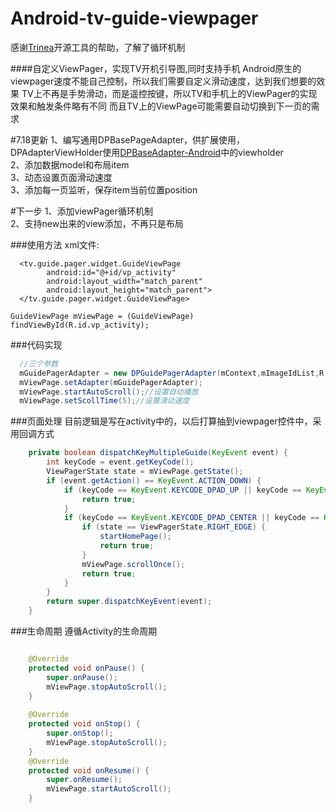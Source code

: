 # Android-tv-guide-viewpager
  感谢[Trinea](https://github.com/Trinea/android-common)开源工具的帮助，了解了循环机制
  
####自定义ViewPager，实现TV开机引导图,同时支持手机
Android原生的viewpager速度不能自己控制，所以我们需要自定义滑动速度，达到我们想要的效果
TV上不再是手势滑动，而是遥控按键，所以TV和手机上的ViewPager的实现效果和触发条件略有不同
而且TV上的ViewPage可能需要自动切换到下一页的需求

#7.18更新
1、编写通用DPBasePageAdapter，供扩展使用，DPAdapterViewHolder使用[DPBaseAdapter-Android](https://github.com/whiskeyfei/DPBaseAdapter-Android.git)中的viewholder<br/>
2、添加数据model和布局item<br/>
3、动态设置页面滑动速度<br/>
3、添加每一页监听，保存item当前位置position<br/>

#下一步
1、添加viewPager循环机制<br/>
2、支持new出来的view添加，不再只是布局<br/>

###使用方法
xml文件:
```
  <tv.guide.pager.widget.GuideViewPage
        android:id="@+id/vp_activity"
        android:layout_width="match_parent"
        android:layout_height="match_parent">
  </tv.guide.pager.widget.GuideViewPage>
  
GuideViewPage mViewPage = (GuideViewPage) findViewById(R.id.vp_activity);
```
###代码实现

```java
  //三个参数
  mGuidePagerAdapter = new DPGuidePagerAdapter(mContext,mImageIdList,R.layout.page_item);
  mViewPage.setAdapter(mGuidePagerAdapter);
  mViewPage.startAutoScroll();//设置自动播放
  mViewPage.setScollTime(5);//设置滑动速度
```

###页面处理
  目前逻辑是写在activity中的，以后打算抽到viewpager控件中，采用回调方式

```java
	private boolean dispatchKeyMultipleGuide(KeyEvent event) {
		int keyCode = event.getKeyCode();
		ViewPagerState state = mViewPage.getState();
		if (event.getAction() == KeyEvent.ACTION_DOWN) {
			if (keyCode == KeyEvent.KEYCODE_DPAD_UP || keyCode == KeyEvent.KEYCODE_DPAD_DOWN || keyCode == KeyEvent.KEYCODE_MENU) {
				return true;
			}
			if (keyCode == KeyEvent.KEYCODE_DPAD_CENTER || keyCode == KeyEvent.KEYCODE_BACK) {
				if (state == ViewPagerState.RIGHT_EDGE) {
					startHomePage();
					return true;
				}
				mViewPage.scrollOnce();
				return true;
			}
		}
		return super.dispatchKeyEvent(event);
	}

```

###生命周期
  遵循Activity的生命周期
```java

  	@Override
	protected void onPause() {
		super.onPause();
		mViewPage.stopAutoScroll();
	}
	
	@Override
	protected void onStop() {
		super.onStop();
		mViewPage.stopAutoScroll();
	}
	@Override
	protected void onResume() {
		super.onResume();
		mViewPage.startAutoScroll();
	}
```

